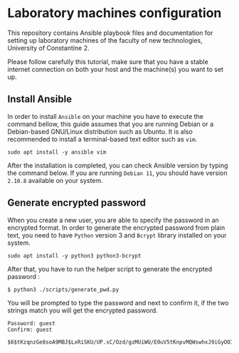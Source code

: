 # Laboratory machines configuration

This repository contains Ansible playbook files and documentation for setting up laboratory machines of the faculty 
of new technologies, University of Constantine 2.

Please follow carefully this tutorial, make sure that you have a stable internet connection on both your host and the 
machine(s) you want to set up.

## Install Ansible

In order to install `Ansible` on your machine you have to execute the command bellow, this guide assumes that you are
running Debian or a Debian-based GNU/Linux distribution such as Ubuntu. It is also recommended to install a
terminal-based text editor such as `vim`.

```shell
sudo apt install -y ansible vim
```

After the installation is completed, you can check Ansible version by typing the command below. If you are running `Debian 11`, you
should have version `2.10.8` available on your system.

## Generate encrypted password

When you create a new user, you are able to specify the password in an encrypted format. In order to generate the 
encrypted password from plain text, you need to have `Python` version 3 and `Bcrypt` library installed on your system.

```shell
sudo apt install -y python3 python3-bcrypt
```

After that, you have to run the helper script to generate the encrypted password :

```shell
$ python3 ./scripts/generate_pwd.py
```

You will be prompted to type the password and next to confirm it, if the two strings match you will get the
encrypted password.

```shell
Password: guest
Confirm: guest

$6$tKzqnzGe8soA9MBJ$LxRiSKU/UP.sC/Ozd/gzMUiWU/E0uV5tKnpvMQWswhxJ9iGyOOItOuZeOCr7IdEfTviHEt1gf7cdrJmzQ78tY/
```
